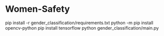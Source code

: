 # Women-Safety
pip install -r gender_classification/requirements.txt
python -m pip install opencv-python
pip install tensorflow
python gender_classification/main.py

